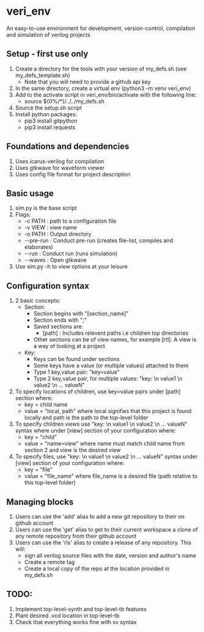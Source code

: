 # veri_env
An easy-to-use environment for development, version-control, compilation and simulation of verilog projects

## Setup - first use only
1. Create a directory for the tools with your version of my_defs.sh (see my_defs_template.sh)
   * Note that you will need to provide a github api key
2. In the same directory, create a virtual env (python3 -m venv veri_env)
3. Add to the activate script in veri_env/bin/activate with the following line:
   * source ${0%/*}/../../my_defs.sh 
4. Source the setup.sh script
5. Install python packages:
   * pip3 install gitpython
   * pip3 install requests

## Foundations and dependencies
1. Uses icarus-verilog for compilation
2. Uses gtkwave for waveform viewer
3. Uses config file format for project description

## Basic usage
1. sim.py is the base script
2. Flags: 
   * -c PATH   :  path to a configuration file
   * -v VIEW   :  view name
   * -o PATH   :  Output directory
   * --pre-run :  Conduct pre-run (creates file-list, compiles and elaborates)
   * --run     :  Conduct run (runs simulation)
   * --waves   :  Open gtkwave 
3. Use sim.py -h to view options at your leisure

## Configuration syntax
1. 2 basic concepts:
   * Section:  
      * Section begins with "[section_name]"
      * Section ends with ";"
      * Saved sections are:
         * [path] : Includes relevent paths i.e children top directories
      * Other sections can be of view names, for example [rtl]. A view is a way of looking at a project
   * Key: 
      * Keys can be found under sections
      * Some keys have a value (or multiple values) attached to them
      * Type 1 key,value pair: "key=value"
      * Type 2 key,value pair, for multiple values: "key: \n value1 \n value2 \n ... valueN"
2. To specify locations of children, use key=value pairs under [path] section where:
   * key = child name
   * value = "local, path" where local signifies that this project is found locally and path is the path to the top-level folder
3. To specify children views use "key: \n value1 \n value2 \n ... valueN" syntax where under [view] section of your configuration where:
   * key = "child"
   * value = "name=view" where name must match child name from section 2 and view is the desired view
4. To specify files, use "key: \n value1 \n value2 \n ... valueN" syntax under [view] section of your configuration where:
   * key = "file"
   * value = "file_name" where file_name is a desired file (path relative to this top-level folder)

## Managing blocks
1. Users can use the 'add' alias to add a new git repository to their on github account
2. Users can use the 'get' alias to get to their current workspace a clone of any remote repository from their github account
3. Users can use the 'rls' alias to create a release of any repository. This will:
   * sign all verilog source files with the date, version and author's name
   * Create a remote tag
   * Create a local copy of the repo at the location provided in my_defs.sh

## TODO:
1. Implement top-level-synth and top-level-tb features
2. Plant desired .vcd location in top-level-tb
3. Check that everything works fine with sv syntax
